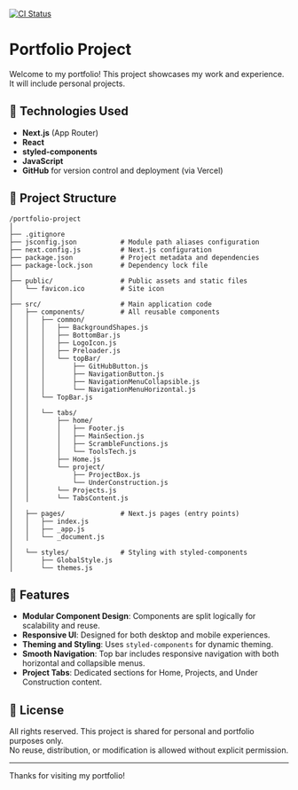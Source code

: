 [![CI Status](https://github.com/dagarcial/portafolio-project/actions/workflows/deploy.yml/badge.svg)](https://github.com/dagarcial/portafolio-project/actions/workflows/deploy.yml)

# Portfolio Project

Welcome to my portfolio! This project showcases my work and experience. 
It will include personal projects.

## 🚀 Technologies Used

* **Next.js** (App Router)
* **React**
* **styled-components**
* **JavaScript**
* **GitHub** for version control and deployment (via Vercel)

## 📁 Project Structure

```
/portfolio-project
│
├── .gitignore
├── jsconfig.json           # Module path aliases configuration
├── next.config.js          # Next.js configuration
├── package.json            # Project metadata and dependencies
├── package-lock.json       # Dependency lock file
│
├── public/                 # Public assets and static files
│   └── favicon.ico         # Site icon
│
├── src/                    # Main application code
│   ├── components/         # All reusable components
│   │   ├── common/
│   │   │   ├── BackgroundShapes.js
│   │   │   ├── BottomBar.js
│   │   │   ├── LogoIcon.js
│   │   │   ├── Preloader.js
│   │   │   └── topBar/
│   │   │       ├── GitHubButton.js
│   │   │       ├── NavigationButton.js
│   │   │       ├── NavigationMenuCollapsible.js
│   │   │       └── NavigationMenuHorizontal.js
│   │   └── TopBar.js
│   │
│   │   └── tabs/
│   │       ├── home/
│   │       │   ├── Footer.js
│   │       │   ├── MainSection.js
│   │       │   ├── ScrambleFunctions.js
│   │       │   └── ToolsTech.js
│   │       ├── Home.js
│   │       └── project/
│   │           ├── ProjectBox.js
│   │           └── UnderConstruction.js
│   │       └── Projects.js
│   │       └── TabsContent.js
│
│   ├── pages/              # Next.js pages (entry points)
│   │   ├── index.js
│   │   ├── _app.js
│   │   └── _document.js
│
│   └── styles/             # Styling with styled-components
│       ├── GlobalStyle.js
│       └── themes.js
```

## 🧩 Features

* **Modular Component Design**: Components are split logically for scalability and reuse.
* **Responsive UI**: Designed for both desktop and mobile experiences.
* **Theming and Styling**: Uses `styled-components` for dynamic theming.
* **Smooth Navigation**: Top bar includes responsive navigation with both horizontal and collapsible menus.
* **Project Tabs**: Dedicated sections for Home, Projects, and Under Construction content.

## 📜 License

All rights reserved. This project is shared for personal and portfolio purposes only.  
No reuse, distribution, or modification is allowed without explicit permission.

---

Thanks for visiting my portfolio!
